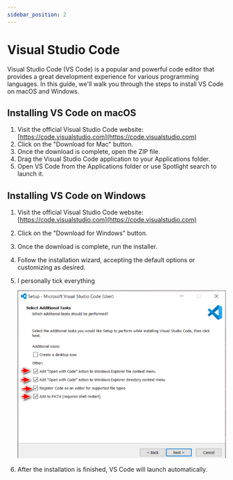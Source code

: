 ```yaml
---
sidebar_position: 2
---
```


# Visual Studio Code

Visual Studio Code (VS Code) is a popular and powerful code editor that provides a great development experience for various programming languages. In this guide, we'll walk you through the steps to install VS Code on macOS and Windows.

## Installing VS Code on macOS

1. Visit the official Visual Studio Code website: [https://code.visualstudio.com](https://code.visualstudio.com)
2. Click on the "Download for Mac" button.
3. Once the download is complete, open the ZIP file.
4. Drag the Visual Studio Code application to your Applications folder.
5. Open VS Code from the Applications folder or use Spotlight search to launch it.

## Installing VS Code on Windows

1. Visit the official Visual Studio Code website: [https://code.visualstudio.com](https://code.visualstudio.com)
2. Click on the "Download for Windows" button.
3. Once the download is complete, run the installer.
4. Follow the installation wizard, accepting the default options or customizing as desired.
5. I personally tick everything
   
   ![img.png](images/wizard.png)
6. After the installation is finished, VS Code will launch automatically.

